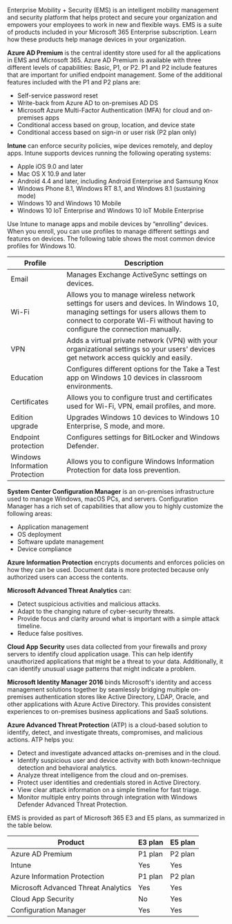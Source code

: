 Enterprise Mobility + Security (EMS) is an intelligent mobility management and security platform that helps protect and secure your organization and empowers your employees to work in new and flexible ways. EMS is a suite of products included in your Microsoft 365 Enterprise subscription. Learn how these products help manage devices in your organization.

**Azure AD Premium** is the central identity store used for all the applications in EMS and Microsoft 365. Azure AD Premium is available with three different levels of capabilities: Basic, P1, or P2. P1 and P2 include features that are important for unified endpoint management. Some of the additional features included with the P1 and P2 plans are:

- Self-service password reset
- Write-back from Azure AD to on-premises AD DS
- Microsoft Azure Multi-Factor Authentication (MFA) for cloud and on-premises apps
- Conditional access based on group, location, and device state
- Conditional access based on sign-in or user risk (P2 plan only)

**Intune** can enforce security policies, wipe devices remotely, and deploy apps. Intune supports devices running the following operating systems:

- Apple iOS 9.0 and later
- Mac OS X 10.9 and later
- Android 4.4 and later, including Android Enterprise and Samsung Knox 
- Windows Phone 8.1, Windows RT 8.1, and Windows 8.1 (sustaining mode)
- Windows 10 and Windows 10 Mobile
- Windows 10 IoT Enterprise and Windows 10 IoT Mobile Enterprise

Use Intune to manage apps and mobile devices by “enrolling” devices. When you enroll, you can use profiles to manage different settings and features on devices. The following table shows the most common device profiles for Windows 10.

|Profile|	Description|
|-|-|
|Email|	Manages Exchange ActiveSync settings on devices.|
|Wi-Fi|	Allows you to manage wireless network settings for users and devices. In Windows 10, managing settings for users allows them to connect to corporate Wi-Fi without having to configure the connection manually. |
|VPN|	Adds a virtual private network (VPN) with your organizational settings so your users' devices get network access quickly and easily.|
|Education|Configures different options for the Take a Test app on Windows 10 devices in classroom environments.|
|Certificates|	Allows you to configure trust and certificates used for Wi-Fi, VPN, email profiles, and more.|
|Edition upgrade|	Upgrades Windows 10 devices to Windows 10 Enterprise, S mode, and more.|
|Endpoint protection|	Configures settings for BitLocker and Windows Defender.|
|Windows Information Protection|	Allows you to configure Windows Information Protection for data loss prevention.|

**System Center Configuration Manager** is an on-premises infrastructure used to manage Windows, macOS PCs, and servers. Configuration Manager has a rich set of capabilities that allow you to highly customize the following areas:
- Application management 
- OS deployment 
- Software update management 
- Device compliance

**Azure Information Protection** encrypts documents and enforces policies on how they can be used. Document data is more protected because only authorized users can access the contents. 

**Microsoft Advanced Threat Analytics** can: 
- Detect suspicious activities and malicious attacks.
- Adapt to the changing nature of cyber-security threats.
- Provide focus and clarity around what is important with a simple attack timeline.
- Reduce false positives.

**Cloud App Security** uses data collected from your firewalls and proxy servers to identify cloud application usage. This can help identify unauthorized applications that might be a threat to your data. Additionally, it can identify unusual usage patterns that might indicate a problem. 

**Microsoft Identity Manager 2016** binds Microsoft's identity and access management solutions together by seamlessly bridging multiple on-premises authentication stores like Active Directory, LDAP, Oracle, and other applications with Azure Active Directory. This provides consistent experiences to on-premises business applications and SaaS solutions.

**Azure Advanced Threat Protection** (ATP) is a cloud-based solution to identify, detect, and investigate threats, compromises, and malicious actions. ATP helps you: 
- Detect and investigate advanced attacks on-premises and in the cloud.
- Identify suspicious user and device activity with both known-technique detection and behavioral analytics.
- Analyze threat intelligence from the cloud and on-premises.
- Protect user identities and credentials stored in Active Directory.
- View clear attack information on a simple timeline for fast triage.
- Monitor multiple entry points through integration with Windows Defender Advanced Threat Protection.

EMS is provided as part of Microsoft 365 E3 and E5 plans, as summarized in the table below. 

|Product|E3 plan|	E5 plan|
|-|-|-|
|Azure AD Premium|	P1 plan|	P2 plan|
|Intune|Yes|	Yes|
|Azure Information Protection|	P1 plan|	P2 plan|
|Microsoft Advanced Threat Analytics|	Yes|	Yes|
|Cloud App Security|	No|	Yes|
|Configuration Manager|	Yes|	Yes|
